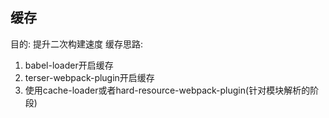 ## 缓存
目的: 提升二次构建速度
缓存思路:
  1. babel-loader开启缓存
  2. terser-webpack-plugin开启缓存
  3. 使用cache-loader或者hard-resource-webpack-plugin(针对模块解析的阶段)